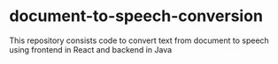 # document-to-speech-conversion
This repository consists code to convert text from document to speech using frontend in React and backend in Java

